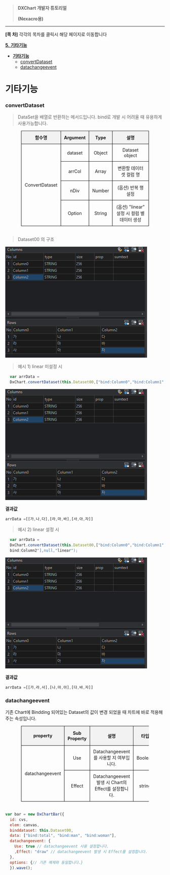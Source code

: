 
> **DXChart 개발자 튜토리얼**
>
> **(Nexacro용)**
---

**\[목 차\]**
각각의 목차를 클릭시 해당 페이지로 이동합니다

[**5.** **기타기능** ](#기타기능)

- [**기타기능**](#기타기능)
    - [convertDataset](#convertdataset)
    - [datachangeevent](#datachangeevent)


# **기타기능**

### convertDataset

> DataSet을 배열로 반환하는 메서드입니다. bind로 개발 시 어려울 때
> 유용하게 사용가능합니다.

<table>
  <thead>
    <tr>
      <th>함수명</th>
      <th>Argument</th>
      <th>Type</th>
      <th>설명</th>
    </tr>
  </thead>
  <tbody>
    <tr>
      <td rowspan="4">ConvertDataset</td>
      <td>dataset</td>
      <td>Object</td>
      <td>Dataset object</td>
    </tr>
    <tr>
      <td>arrCol</td>
      <td>Array</td>
      <td>변환할 데이터셋 컬럼 명</td>
    </tr>
    <tr>
      <td>nDiv</td>
      <td>Number</td>
      <td>(옵션) 반복 행 설정</td>
    </tr>
    <tr>
      <td>Option</td>
      <td>String</td>
      <td>(옵션) "linear" 설정 시 컬럼 별 데이터 생성</td>
    </tr>
  </tbody>
</table>

<br>

 > Dataset00 의 구조

![Dataset](../../assets/img/image68.png)


>예시 1) linear 미설정 시

```javascript
  var arrData =
  DxChart.convertDataset(this.Dataset00,["bind:Column0","bind:Column1","bind:Column2"]);
```

 ![Dataset2](../../assets/img/image68.png)

**결과값**

```javascript
arrData =[[가,나,다],[라,마,바],[사,아,자]]
```

> 예시 2) linear 설정 시

```javascript
  var arrData = 
  DxChart.convertDataset(this.Dataset00,["bind:Column0","bind:Column1","
  bind:Column2"],null,"linear");
  ```


 ![Dataset3](../../assets/img/image68.png)

**결과값**

```javascript
arrData =[[가,라,사],[나,마,아],[다,바,자]]
```


### datachangeevent

기존 Chart에 Bindding 되어있는 Dataset의 값이 변경 되었을 때 차트에 바로
적용해주는 속성입니다.

<table>
  <thead>
    <tr>
      <th>property</th>
      <th>Sub Property</th>
      <th>설명</th>
      <th>타입</th>
      <th>기본값</th>
    </tr>
  </thead>
  <tbody>
    <tr>
      <td rowspan="2">datachangeevent</td>
      <td>Use</td>
      <td>Datachangeevent를 사용할 지 여부입니다.</td>
      <td>Boolean</td>
      <td>null</td>
    </tr>
    <tr>
      <td>Effect</td>
      <td>Datachangeevent 발생 시 Chart의 Effect를 설정합니다.</td>
      <td>string</td>
      <td>draw</td>
    </tr>
  </tbody>
</table>
<br>

```javascript
var bar = new DxChartBar({
  id: cvs,
  elem: canvas,
  binddataset: this.Dataset00,
  data: ["bind:total", "bind:man", "bind:woman"],
  datachangeevent: {
    Use: true // datachangeevent 사용 설정합니다.
    ,Effect: "draw" // datachangeevent 발생 시 Effect를 설정합니다.
  },
  options: {// 기존 예제와 동일합니다.}
  }).wave();
```




<style>
    table {
        border-collapse: collapse;
        width: 80%;
        margin: auto; /* 테이블을 가운데 정렬 */
    }
    th, td {
        border: 1px solid black;
        text-align: center; /* 텍스트를 가운데 정렬 */
        padding: 10px;
    }
    th {
        background-color: #f2f2f2;
    }
</style>



